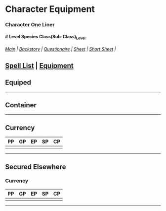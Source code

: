# Character Equipment
### Character One Liner
#### \# Level Species Class(Sub-Class)<sub>Level</sub>
###### [Main](Character%20Main.md) | [Backstory](Character%20Backstory.md) | [Questionaire](Character%20Questionaire.md) | [Sheet](Character%20PC%20Sheet.md) | [Short Sheet](Character%20NPC%20Sheet.md) |
 [Spell List](Character%20Spell%20List.md) | [Equipment](Character%20Equipment.md)
---

## Equiped

---

## Container

---

## Currency

| PP   | GP   | EP   | SP   | CP   |
| :--: | :--: | :--: | :--: | :--: |
|      |      |      |      |      |

---

## Secured Elsewhere

### Currency

| PP   | GP   | EP   | SP   | CP   |
| :--: | :--: | :--: | :--: | :--: |
|      |      |      |      |      |

---
